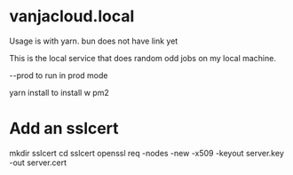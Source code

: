 # vanjacloud.local

Usage is with yarn. bun does not have link yet

This is the local service that does random odd jobs on my local machine.

--prod to run in prod mode

yarn install to install w pm2

# Add an sslcert

mkdir sslcert
cd sslcert
openssl req -nodes -new -x509 -keyout server.key -out server.cert
